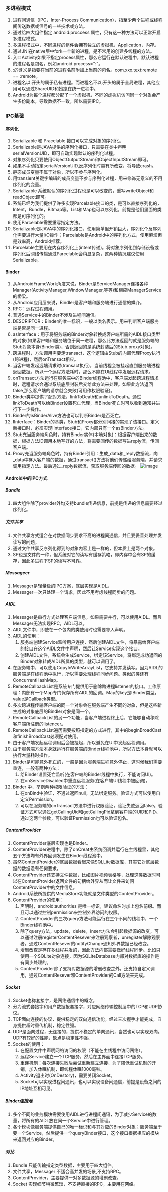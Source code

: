 ### 多进程模式
1. 进程间通信（IPC，Inter-Process Communication），指至少两个进程或线程间传送数据或信号的一些技术或方法。
2. 通过给四大组件指定 android:proccess 属性，只有这一种方法可以正常开启多进程模式。
3. 多进程模式中，不同进程的组件会拥有独立的虚拟机，Application，内存。
3. 通过JNI在native层中fork一个新的进程，是不常用的创建多线程的方法。
4. 入口Activity如果不指定process属性，那么它运行在默认进程中，默认进程的进程名是包名，例如android:process=":"。
5. :的含义是指要在当前的进程名前附加上当前的包名。com.xxx.text:remote == :remote。
6. 进程名以:开头的属于私有进程。而进程名不以:开头的属于全局进程，其他应用可以通过ShareUID和她跑在统一进程中。
7. Android为每个进程都分配了一个虚拟机，不同的虚拟机访问同一个对象会产生多份副本，导致数据不一致，所以需要IPC。

### IPC基础
#### 序列化
1. Serializable 和 Pracelable 接口可以完成对象的序列化。
2. Serializable是JAVA提供的序列化接口，只需要在类中声明serialVersionUID，即可自动实现默认的序列化过程。
4. 对象序列化只要使用ObjectOutputStream和ObjectInputStream即可。
3. 如果不手动指定serialVersionUID,反序列化时类有所改变，将导致crash。
4. 静态成员变量不属于对象，所以不参与序列化。
5. 用transient关键字编辑的成员变量不参与序列化过程，用来修饰无意义的不用序列化的变量。
6. Serializable 系统默认的序列化过程也是可以改变的，重写writeObject和readObject即可。
7. 系统已经为我们提供了许多实现Parcelable接口的类，是可以直接序列化的，Intent，Bundle，Bitmap等。List和Map也可以序列化，前提是他们里面的类都是可序列化的。
8. 使用Parcelable需要重写指定方法。
9.  Serializable是JAVA中的序列化接口，使用简单但开销巨大，序列化个反序列化需要进行大量I/O操作；Parcelable是Android中的序列化方式，使用麻烦但是效率高，Android推荐。
10. Parcelable主要用在内存序列化上(intent传递)。将对象序列化到存储设备或序列化后网络传输通过Parcelable会稍显复杂，这两种情况建议使用Serializable。

#### Binder
1. 从AndroidFrameWork角度来说，Binder是ServiceManager连接各种Manager(ActivityManager,WindowManager,等等)和相应ManagerService的桥梁。
2. 从Android应用层来说，Bindler是客户端和服务端进行通信的媒介。
3. RPC：远程过程调用。
3. 普通Service中的Binder不涉及进程间通信。
5. DESCRIPTOR：Binder的唯一标识，一般以类名表示。用来判断客户端服务端是否是同一进程。
5. asInterface：用于将服务端的Binder对象转换成客户端所需的AIDL接口类型的对象(如果客户端和服务端位于同一进程，那么此方法返回的就是服务端的Stub对象本身(Binder类)，否则返回的是系统封装后的Stub.proxy对象)。
6. 跨进程时，方法调用需要走transact，这个逻辑由Stub的内部代理Proxy执行(跨进程)，然后onTransact相应。
7. 当客户端发起远端请求时(transact执行)，当前线程会被挂起直到服务端进程返回数据。所以一个远程方法耗时，那么不能在UI线程中发起远程请求。
8. onTransact方法运行在服务端中的Binder线程池中，客户端发起跨进程请求时，远程请求会通过系统底层封装后交给此方法来处理。如果此方法返回false,那么客户端的请求就会失败(可用作权限验证)。
10. Binder类中提供了配对方法，linkToDeath和unlinkToDeath。通过linkToDeath可以给Binder设置死亡代理，当Binder死亡时可以收到通知并进行下一步操作。
11. Binder的isBinderAlive方法也可以判断Binder是否死亡。
12. IInterface：Binder的基类，Stub和Proxy都分别间接的实现了该接口。定义新接口时，必须实现IInterface接口，它内部只有一个asBinder方法。
13. Stub充当服务端角色时，持有Binder实体(本地对象)：根据客户端出来的数据，根据方法ID调用本地写好的方法，将需要回传的数据写进reply流，传回客户端。
14. Proxy充当服务端角色时，持有Binder引用：生成_data和_reply数据流，向_data中存入客户端的数据，通过transact()方法将他们传递给服务端，并请求调用指定方法。最后通过_reply数据流，获取服务端传回的数据。
![image](https://note.youdao.com/yws/res/7165/3D22D1F6DE5F44A7A725A0CE8F631B07)

#### Android中的IPC方式
##### Bundle
1.  四大组件除了provider外均支持bundle传递信息，前提是传递的信息需要经过序列化。

##### 文件共享
1. 文件共享方式适合在对数据同步要求不高的进程间通信，并且要妥善处理并发读写的问题。
2. 通过文件共享反序列化得到的对象内容上是一样的，但本质上是两个对象。
3. SP也是文件的一种，但系统对它的读写有缓存策略，即内存中会有SP的缓存，因此多进程下SP的读写不可靠。

##### Messageer
1. Messager是轻量级的IPC方案，底层实现是AIDL。
2. Messager一次只处理一个请求，因此不用考虑线程同步的问题。

##### AIDL
1. Messager是串行方式处理客户端信息，如果需要并行，可以使用AIDL。而且Messager无法实现RPC，AIDL可以。
2. AIDL文件中，即使在一个包内的类使用时也需要导入声明。
3. AIDL的使用：
    1. 服务端创建Service监听用户连接，然后创建AIDL文件，将暴露给客户端的接口在这个AIDL文件中声明，然后让Service实现这个接口。
    2. 创建AIDL文件，系统会生成Service，绑定该Service，将绑定成功返回的Binder对象转成AIDL所属的类型，就可以调用了。
4. 在服务端中，可以使用CopyInWriteArrayList，它支持并发读写。因为AIDL的服务端是在线程池中执行，所以需要处理线程同步问题。类似的类还有ConcurrentHashMap。
5. RemoteCallbackList是系统专门提供用于删除跨进程listener的接口。工作原理：内部有一个Map专门保存所有AIDL的回调。Map的key是IBinder类型，value是Callback类型。
6. 多次跨进程传输客户端的同一个对象会在服务端产生不同的对象，但是这些新生成的对象底层的Bindler对象是同一个。
7. RemoteCallbackList的另一个功能，当客户端进程终止后，它能够自动移除客户端所注册的listencer。
8. RemoteCallbackList遍历需要按照指定的方式进行，其中的beginBroadCast和finishBroadCast必须配对使用。
9. 由于客户端发起远程调用后会被挂起，所以避免在UI中发起远程调用。
10. 由于服务端方法本身就运行在服务端的Binder线程池中，所以方法本身就可以执行大量耗时操作。
11. Binder是可能意外死亡的，一般是因为服务端进程意外停止，这时候我们需要重连，一般有两种方法：
    1. 给Binder设置死亡监听(在客户端的Binder线程中执行，不能访问UI)。
    2. 在onServiceDisabled中重连远程服务(在客户端UI线程中被回调)。
12. Binder 中，举例两种权限验证的方法：
    1. 在onBind中验证，不通过返回null，无法绑定服务。验证方式可以使用自定义Permission。
    2. 可以在服务端的onTransact方法中进行权限验证，验证失败返回false。验证方式可以通过getCallingUid和getCallingPid拿到客户端的UID和PID。通过这两个参数，可以验证Permission也可以验证包名。
    

##### ContentProvider
1. ContentProvider底层实现也是Binder。
2. ContentProvider进程中，除了onCreat由系统回调并运行在主线程里，其他五个方法均有外界回调发生在Binder线程池中。
3. 虽然ContentProvider的底层数据看起来像SQLLite数据库，其实它对底层数据的数据没有任何要求。
4. ContentProvider还支持文件数据，比如图片视频表格等，处理这类数据时可以在ContentProvider返回文件的句柄给外界从而让文件来访问ContentProvider中的文件信息。
5. Android系统所提供的MediaStore功能就是文件类型的ContentProvider。
6. ContentProvider的使用：
    1. 声明时，android:authorities 是唯一标识，建议命名时加上包名前缀。而且可以通过控制permission来控制外界访问的权限。
    2.  ContentProvider的三次query方法可能运行在三个不同的线程中，一个Binder线程池中。
    3.  除了query方法，update，delete，insert方法会引起数据源的改变，可以通过注册registerContentResever来注册观察者，unregister解除观察者。通过ContentResever的notifyChange通知外界数据已经改变。
    4.  增删改查是存在多线程并发的，因此方法内部需要做好线程同步。比如只使用一个SQLite对象连接，因为SQLiteDatabase内部对数据库的操作是有同步处理的。
    5.  ContentProvider除了支持对数据源的增删改查之外，还支持自定义调用，通过ContentResever和ContentProvider的Call方法来完成。

##### Socket
1. Socket也称套接字，是网络通信中的概念。
2. 分为流式套接字和用户数据报套接字，对应网络传输控制层中的TCP和UDP协议。
3. TCP面向连接的协议，提供稳定的双向通信功能。经过三次握手才能完成，自身提供超时重传机制，稳定性强。
4. UDP是面向过程，无连接的，提供不稳定的单向通讯，当然也可以实现双向。UDP有较好的性能，缺点是稳定性不强。
5. Socket的使用：
    1. 在配置文件中声明网络访问的权限（不能在主线程中访问网络）。
    2. 远程Service建立一个TCP服务，然后在主界面中连接TCP服务。
    3. 重连机制：每次连接失败后尝试重新建立连接，为了降低重试机制的开销，加入休眠机制，即线程休眠1000毫秒。
    4. Activity退出时(OnDestory)，需要关闭Socket。
    5. Socket可以实现进程间通讯，也可以实现设备间通信，前提是设备之间的IP地址互相可见。

##### Binder连接池
1. 多个不同的业务模块需要使用AIDL进行进程间通讯，为了减少Service的数量，将所有的AIDL放在同一个Service中进行管理。
2. 各个模块像服务端提供自己的唯一标识和与其对应的Binder对象；服务端至于要一个Service，然后提供一个queryBinder接口，这个接口根据相应的模块来返回对应的Binder。

##### 对比
1. Bundle 只能传输指定类型数据，主要用于四大组件。
2. 文件共享，Messager 不适合高并发的场景,不支持RPC。
3. ContentProvider，主要提供一对多数据源的增删改查。
4. Socket 实现细节稍微繁琐，不支持直接的RPC，主要用在网络。
